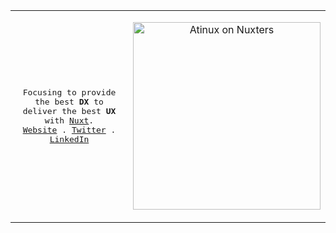 <table>
  <tr>
  <td>
<p align="center">
  <samp>
    Focusing to provide the best <strong title="Developer Experience">DX</strong> to deliver the best <strong title="User Experience">UX</strong> with <a href="https://nuxt.com">Nuxt</a>.<br/>
    <a href="https://atinux.com">Website</a> .
    <a href="https://twitter.com/Atinux">Twitter</a> .
    <a href="https://linkedin.com/in/atinux/">LinkedIn</a>
  </samp>
</p>
</td>
    <td>
<p align="center">
  <a href="https://nuxters.nuxt.com/atinux"><img src="https://nuxters.nuxt.com/__og-image__/image/Atinux/og.png" alt="Atinux on Nuxters" width="300" /></a>
</p>
      </td>
</tr>
</table>
